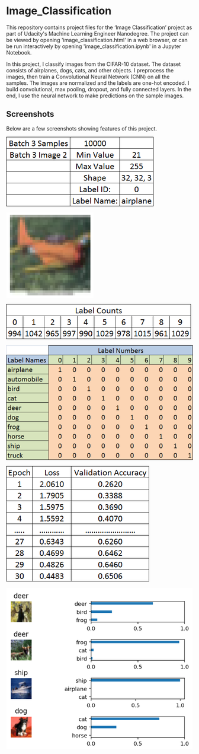 # Image_Classification
This repository contains project files for the ‘Image Classification’ project as part of Udacity's Machine Learning Engineer Nanodegree. The project can be viewed by opening 'image_classification.html' in a web browser, or can be run interactively by opening 'image_classification.ipynb' in a Jupyter Notebook.

In this project, I classify images from the CIFAR-10 dataset. The dataset consists of airplanes, dogs, cats, and other objects. I preprocess the images, then train a Convolutional Neural Network (CNN) on all the samples. The images are normalized and the labels are one-hot encoded. I build  convolutional, max pooling, dropout, and fully connected layers. In the end, I use the neural network to make predictions on the sample images.

## Screenshots
Below are a few screenshots showing features of this project.

![](Project_Images/Bach_stats.png)

![](Project_Images/airplane.png)

![](Project_Images/label_counts.png)

![](Project_Images/one_hot_encoding.png)

![](Project_Images/epochs.png)

![](Project_Images/Predictions.png)

